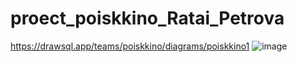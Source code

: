 # proect_poiskkino_Ratai_Petrova
https://drawsql.app/teams/poiskkino/diagrams/poiskkino1
![image](https://user-images.githubusercontent.com/119497406/207671188-69bf334a-cb51-4da1-9d49-ff446fae8ae7.png)
